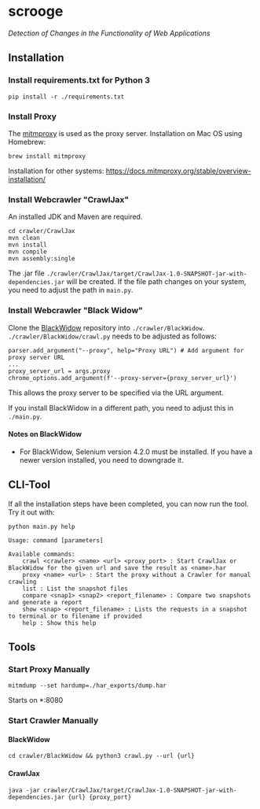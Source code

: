 # scrooge
_Detection of Changes in the Functionality of Web Applications_

## Installation
### Install requirements.txt for Python 3 
```
pip install -r ./requirements.txt
```
### Install Proxy
The [mitmproxy](https://mitmproxy.org/) is used as the proxy server.
Installation on Mac OS using Homebrew:
```
brew install mitmproxy
```
Installation for other systems: https://docs.mitmproxy.org/stable/overview-installation/

### Install Webcrawler "CrawlJax"
An installed JDK and Maven are required.
```
cd crawler/CrawlJax
mvn clean
mvn install
mvn compile
mvn assembly:single
```

The .jar file `./crawler/CrawlJax/target/CrawlJax-1.0-SNAPSHOT-jar-with-dependencies.jar` will be created.
If the file path changes on your system, you need to adjust the path in `main.py`.

### Install Webcrawler "Black Widow"
Clone the [BlackWidow](https://github.com/SecuringWeb/BlackWidow) repository into `./crawler/BlackWidow`.
`./crawler/BlackWidow/crawl.py` needs to be adjusted as follows:

```
parser.add_argument("--proxy", help="Proxy URL") # Add argument for proxy server URL
...
proxy_server_url = args.proxy
chrome_options.add_argument(f'--proxy-server={proxy_server_url}')
```
This allows the proxy server to be specified via the URL argument.

If you install BlackWidow in a different path, you need to adjust this in `./main.py`.
#### Notes on BlackWidow
* For BlackWidow, Selenium version 4.2.0 must be installed. If you have a newer version installed, you need to downgrade it.



## CLI-Tool
If all the installation steps have been completed, you can now run the tool. Try it out with:
```
python main.py help
```
```
Usage: command [parameters]
 
Available commands:
    crawl <crawler> <name> <url> <proxy_port> : Start CrawlJax or BlackWidow for the given url and save the result as <name>.har
    proxy <name> <url> : Start the proxy without a Crawler for manual crawling 
    list : List the snapshot files
    compare <snap1> <snap2> <report_filename> : Compare two snapshots and generate a report
    show <snap> <report_filename> : Lists the requests in a snapshot to terminal or to filename if provided
    help : Show this help
```


## Tools
### Start Proxy Manually
```
mitmdump --set hardump=./har_exports/dump.har
```
Starts on *:8080

### Start Crawler Manually
#### BlackWidow
```
cd crawler/BlackWidow && python3 crawl.py --url {url}
```

#### CrawlJax
```
java -jar crawler/CrawlJax/target/CrawlJax-1.0-SNAPSHOT-jar-with-dependencies.jar {url} {proxy_port}
```





